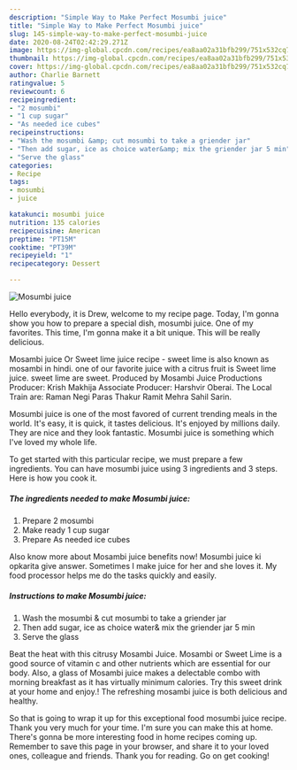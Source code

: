 ```yaml
---
description: "Simple Way to Make Perfect Mosumbi juice"
title: "Simple Way to Make Perfect Mosumbi juice"
slug: 145-simple-way-to-make-perfect-mosumbi-juice
date: 2020-08-24T02:42:29.271Z
image: https://img-global.cpcdn.com/recipes/ea8aa02a31bfb299/751x532cq70/mosumbi-juice-recipe-main-photo.jpg
thumbnail: https://img-global.cpcdn.com/recipes/ea8aa02a31bfb299/751x532cq70/mosumbi-juice-recipe-main-photo.jpg
cover: https://img-global.cpcdn.com/recipes/ea8aa02a31bfb299/751x532cq70/mosumbi-juice-recipe-main-photo.jpg
author: Charlie Barnett
ratingvalue: 5
reviewcount: 6
recipeingredient:
- "2 mosumbi"
- "1 cup sugar"
- "As needed ice cubes"
recipeinstructions:
- "Wash the mosumbi &amp; cut mosumbi to take a griender jar"
- "Then add sugar, ice as choice water&amp; mix the griender jar 5 min"
- "Serve the glass"
categories:
- Recipe
tags:
- mosumbi
- juice

katakunci: mosumbi juice 
nutrition: 135 calories
recipecuisine: American
preptime: "PT15M"
cooktime: "PT39M"
recipeyield: "1"
recipecategory: Dessert

---
```



![Mosumbi juice](https://img-global.cpcdn.com/recipes/ea8aa02a31bfb299/751x532cq70/mosumbi-juice-recipe-main-photo.jpg)

Hello everybody, it is Drew, welcome to my recipe page. Today, I'm gonna show you how to prepare a special dish, mosumbi juice. One of my favorites. This time, I'm gonna make it a bit unique. This will be really delicious.

Mosambi juice Or Sweet lime juice recipe - sweet lime is also known as mosambi in hindi. one of our favorite juice with a citrus fruit is Sweet lime juice. sweet lime are sweet. Produced by Mosambi Juice Productions Producer: Krish Makhija Associate Producer: Harshvir Oberai. The Local Train are: Raman Negi Paras Thakur Ramit Mehra Sahil Sarin.

Mosumbi juice is one of the most favored of current trending meals in the world. It's easy, it is quick, it tastes delicious. It's enjoyed by millions daily. They are nice and they look fantastic. Mosumbi juice is something which I've loved my whole life.


To get started with this particular recipe, we must prepare a few ingredients. You can have mosumbi juice using 3 ingredients and 3 steps. Here is how you cook it.

<!--inarticleads1-->

##### The ingredients needed to make Mosumbi juice:

1. Prepare 2 mosumbi
1. Make ready 1 cup sugar
1. Prepare As needed ice cubes


Also know more about Mosambi juice benefits now! Mosumbi juice ki opkarita give answer. Sometimes I make juice for her and she loves it. My food processor helps me do the tasks quickly and easily. 

<!--inarticleads2-->

##### Instructions to make Mosumbi juice:

1. Wash the mosumbi &amp; cut mosumbi to take a griender jar
1. Then add sugar, ice as choice water&amp; mix the griender jar 5 min
1. Serve the glass


Beat the heat with this citrusy Mosambi Juice. Mosambi or Sweet Lime is a good source of vitamin c and other nutrients which are essential for our body. Also, a glass of Mosambi juice makes a delectable combo with morning breakfast as it has virtually minimum calories. Try this sweet drink at your home and enjoy.! The refreshing mosambi juice is both delicious and healthy. 

So that is going to wrap it up for this exceptional food mosumbi juice recipe. Thank you very much for your time. I'm sure you can make this at home. There's gonna be more interesting food in home recipes coming up. Remember to save this page in your browser, and share it to your loved ones, colleague and friends. Thank you for reading. Go on get cooking!
